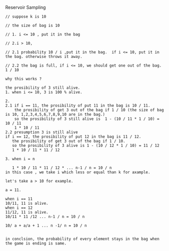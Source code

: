 Reservoir Sampling

    // suppose k is 10

    // the size of bag is 10

    // 1. i <= 10 , put it in the bag

    // 2.i > 10,

    // 2.1 probability 10 / i ,put it in the bag.  if i <= 10, put it in the bag. otherwise throws it away.

    // 2.2 the bag is full, if i <= 10, we should get one out of the bag.  1 / 10
    
    why this works ?
    
    the prosibility of 3 still alive.
    1. when i <= 10, 3 is 100 % alive.
    
    2. 
    2.1 if i == 11, the prosibility of put 11 in the bag is 10 / 11. 
        the prosibility of get 3 out of the bag if 1 / 10 (the size of bag is 10, 1,2,3,4,5,6,7,8,9,10 are in the bag.)
        so the prosibility of 3 still alive is  1 - (10 / 11 * 1 / 10) = 10 / 11
        1 * 10 / 11
    2.2 presumption 3 is still alive
    if i == 12, the prosibility of put 12 in the bag is 11 / 12. 
       the prosibility of get 3 out of the bag if 1 / 10.
       so the prosibility of 3 alive is 1 - (10 / 12 * 1 / 10) = 11 / 12
       1 * 10 / 11 * 11 / 12 
       
    3. when i = n
       
       1 * 10 / 11 * 11 / 12 * ... n-1 / n = 10 / n
    in this case , we take i which less or equal than k for axample.
    
    let's take a > 10 for example.
    
    a = 11.
    
    when i == 11
    10/11, 11 is alive.
    when i == 12
    11/12, 11 is alive.
    10/11 * 11 /12 ... n-1 / n = 10 / n
    
    10/ a + a/a + 1 ... n -1/ n = 10 / n
    
    
    in conclsion, the probability of every element stays in the bag when the game is ending is same.  
       

